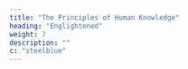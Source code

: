 ```yaml
---
title: "The Principles of Human Knowledge"
heading: "Englightened"
weight: 7
description: ""
c: "steelblue"
---
```


